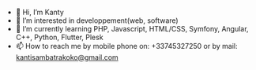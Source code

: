 - 👋 Hi, I’m Kanty
- 👀 I’m interested in developpement(web, software)
- 🌱 I’m currently learning PHP, Javascript, HTML/CSS, Symfony, Angular, C++, Python, Flutter, Plesk
- 📫 How to reach me by mobile phone on: +33745327250 or by mail: kantisambatrakoko@gmail.com

<!---
kokokanti98/kokokanti98 is a ✨ special ✨ repository because its `README.md` (this file) appears on your GitHub profile.
You can click the Preview link to take a look at your changes.
--->
